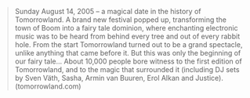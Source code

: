 >Sunday August 14, 2005 – a magical date in the history of Tomorrowland. A brand new festival popped up, transforming the town of Boom into a fairy tale dominion, where enchanting electronic music was to be heard from behind every tree and out of every rabbit hole. From the start Tomorrowland turned out to be a grand spectacle, unlike anything that came before it. But this was only the beginning of our fairy tale... About 10,000 people bore witness to the first edition of Tomorrowland, and to the magic that surrounded it (including DJ sets by Sven Väth, Sasha, Armin van Buuren, Erol Alkan and Justice).
(tomorrowland.com)

